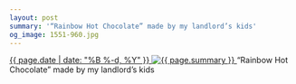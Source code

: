 ```yaml
---
layout: post
summary: '“Rainbow Hot Chocolate” made by my landlord’s kids'
og_image: 1551-960.jpg
---
```


<p>
 <time>
  <a href="/1551">
   {{ page.date | date: "%B %-d, %Y" }}
  </a>
 </time>
 <a href="/1551">
  <img alt="{{ page.summary }}" sizes="(min-width: 700px) 50vw, calc(100vw - 2rem)" src="{{ site.assets_url }}/1551-480.jpg" srcset="{{ site.assets_url }}/1551-240.jpg 240w, {{ site.assets_url }}/1551-480.jpg 480w, {{ site.assets_url }}/1551-720.jpg 720w, {{ site.assets_url }}/1551-960.jpg 960w"/>
 </a>
 <span>
  “Rainbow Hot Chocolate” made by my landlord’s kids
 </span>
</p>
